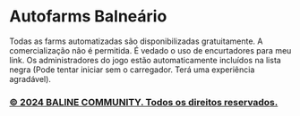# Autofarms Balneário

Todas as farms automatizadas são disponibilizadas gratuitamente. A comercialização não é permitida. 
É vedado o uso de encurtadores para meu link.
Os administradores do jogo estão automaticamente incluídos na lista negra (Pode tentar iniciar sem o carregador. Terá uma experiência agradável).

### [© 2024 BALINE COMMUNITY. Todos os direitos reservados.](https://discord.gg/7njYTGFbzA)
